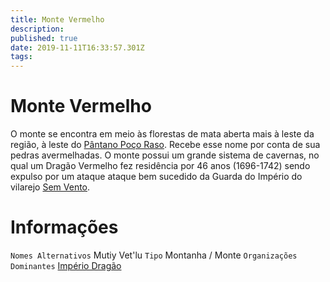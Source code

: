 ```yaml
---
title: Monte Vermelho
description: 
published: true
date: 2019-11-11T16:33:57.301Z
tags: 
---
```


<!-- SUBTITLE: Visão geral sobre Monte Vermelho -->

# Monte Vermelho
O monte se encontra em meio às florestas de mata aberta mais à leste da região, à leste do [Pântano Poço Raso](/lugares/plano-material/drafeon/sudeste-de-drafeon/poco-raso-pantano#poco-raso-pantano). Recebe esse nome por conta de sua pedras avermelhadas. O monte possui um grande sistema de cavernas, no qual um Dragão Vermelho fez residência por 46 anos (1696-1742) sendo expulso por um ataque ataque bem sucedido da Guarda do Império do vilarejo [Sem Vento](/lugares/plano-material/drafeon/sudeste-de-drafeon/sem-vento#sem-vento).

# Informações
`Nomes Alternativos` Mutiy Vet'lu 
`Tipo` Montanha / Monte
`Organizações Dominantes` [Império Dragão](/faccoes/nacoes/imperio-dragao#imperio-dragao)

